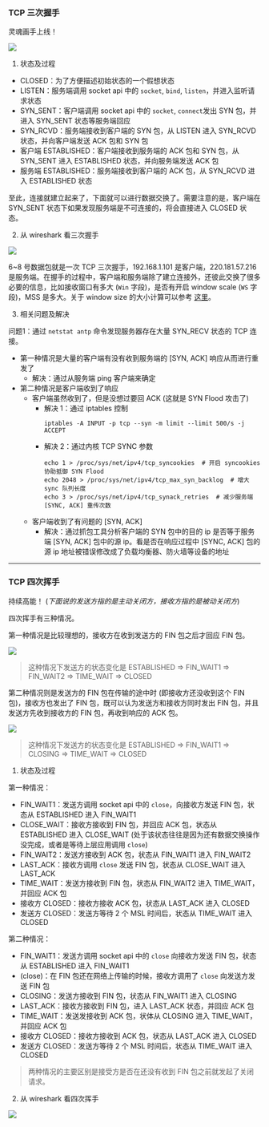 ### TCP 三次握手

灵魂画手上线！

![](https://raw.githubusercontent.com/hsxhr-10/picture/master/三次握手.jpeg)

1. 状态及过程

- CLOSED：为了方便描述初始状态的一个假想状态
- LISTEN：服务端调用 socket api 中的 `socket`, `bind`, `listen`，并进入监听请求状态
- SYN_SENT：客户端调用 socket api 中的 `socket`, `connect`发出 SYN 包，并进入 SYN_SENT 状态等服务端回应
- SYN_RCVD：服务端接收到客户端的 SYN 包，从 LISTEN 进入 SYN_RCVD 状态，并向客户端发送 ACK 包和 SYN 包
- 客户端 ESTABLISHED：客户端接收到服务端的 ACK 包和 SYN 包，从 SYN_SENT 进入 ESTABLISHED 状态，并向服务端发送 ACK 包
- 服务端 ESTABLISHED：服务端接收到客户端的 ACK 包，从 SYN_RCVD 进入 ESTABLISHED 状态

至此，连接就建立起来了，下面就可以进行数据交换了。需要注意的是，客户端在 SYN_SENT 状态下如果发现服务端是不可连接的，将会直接进入 CLOSED 状态。

2. 从 wireshark 看三次握手

![](https://raw.githubusercontent.com/hsxhr-10/picture/master/从wireshark看三次握手.png)

6~8 号数据包就是一次 TCP 三次握手，192.168.1.101 是客户端，220.181.57.216 是服务端。在握手的过程中，客户端和服务端除了建立连接外，还彼此交换了很多必要的信息，比如接收窗口有多大 (`Win` 字段)，是否有开启 window scale (`WS` 字段)，MSS 是多大。关于 window size 的大小计算可以参考 [这里](https://github.com/hsxhr-10/blog/blob/master/Linux/【网络%20IO】--%20白话%20TCP%20窗口与重传.md#接收窗口)。

3. 相关问题及解决

问题1：通过 `netstat antp` 命令发现服务器存在大量 SYN_RECV 状态的 TCP 连接。

- 第一种情况是大量的客户端有没有收到服务端的 [SYN, ACK] 响应从而进行重发了
  - 解决：通过从服务端 ping 客户端来确定
- 第二种情况是客户端收到了响应
  - 客户端虽然收到了，但是没想过要回 ACK (这就是 SYN Flood 攻击了)
    - 解决 1：通过 iptables 控制
      ```
      iptables -A INPUT -p tcp --syn -m limit --limit 500/s -j ACCEPT
      ```
    - 解决 2：通过内核 TCP SYNC 参数
      ```
      echo 1 > /proc/sys/net/ipv4/tcp_syncookies  # 开启 syncookies 协助抵御 SYN Flood
      echo 2048 > /proc/sys/net/ipv4/tcp_max_syn_backlog  # 增大 sync 队列长度
      echo 3 > /proc/sys/net/ipv4/tcp_synack_retries  # 减少服务端 [SYNC, ACK] 重传次数
      ```
  - 客户端收到了有问题的 [SYN, ACK]
    - 解决：通过抓包工具分析客户端的 SYN 包中的目的 ip 是否等于服务端 [SYN, ACK] 包中的源 ip。看是否在响应过程中 [SYNC, ACK] 包的源 ip 地址被错误修改成了负载均衡器、防火墙等设备的地址

---

### TCP 四次挥手

持续高能！ (*下面说的发送方指的是主动关闭方，接收方指的是被动关闭方*)

四次挥手有三种情况。

第一种情况是比较理想的，接收方在收到发送方的 FIN 包之后才回应 FIN 包。

![](https://raw.githubusercontent.com/hsxhr-10/picture/master/四次挥手1.png)

> 这种情况下发送方的状态变化是 ESTABLISHED => FIN_WAIT1 => FIN_WAIT2 => TIME_WAIT => CLOSED

第二种情况则是发送方的 FIN 包在传输的途中时 (即接收方还没收到这个 FIN 包)，接收方也发出了 FIN 包，既可以认为发送方和接收方同时发出 FIN 包，并且发送方先收到接收方的 FIN 包，再收到响应的 ACK 包。

![](https://raw.githubusercontent.com/hsxhr-10/picture/master/四次挥手2.png)

> 这种情况下发送方的状态变化是 ESTABLISHED => FIN_WAIT1 => CLOSING => TIME_WAIT => CLOSED

1. 状态及过程

第一种情况：

- FIN_WAIT1：发送方调用 socket api 中的 `close`，向接收方发送 FIN 包，状态从 ESTABLISHED 进入 FIN_WAIT1
- CLOSE_WAIT：接收方接收到 FIN 包，并回应 ACK 包，状态从 ESTABLISHED 进入 CLOSE_WAIT (处于该状态往往是因为还有数据交换操作没完成，或者是等待上层应用调用 `close`)
- FIN_WAIT2：发送方接收到 ACK 包，状态从 FIN_WAIT1 进入 FIN_WAIT2
- LAST_ACK：接收方调用 `close` 发送 FIN 包，状态从 CLOSE_WAIT 进入 LAST_ACK
- TIME_WAIT：发送方接收到 FIN 包，状态从 FIN_WAIT2 进入 TIME_WAIT，并回应 ACK 包
- 接收方 CLOSED：接收方接收 ACK 包，状态从 LAST_ACK 进入 CLOSED
- 发送方 CLOSED：发送方等待 2 个 MSL 时间后，状态从 TIME_WAIT 进入 CLOSED

第二种情况：

- FIN_WAIT1：发送方调用 socket api 中的 `close` 向接收方发送 FIN 包，状态从 ESTABLISHED 进入 FIN_WAIT1
- (close)：在 FIN 包还在网络上传输的时候，接收方调用了 `close` 向发送方发送 FIN 包
- CLOSING：发送方接收到 FIN 包，状态从 FIN_WAIT1 进入 CLOSING
- LAST_ACK：接收方接收到 FIN 包，进入 LAST_ACK 状态，并回应 ACK 包
- TIME_WAIT：发送发接收到 ACK 包，状体从 CLOSING 进入 TIME_WAIT，并回应 ACK 包
- 接收方 CLOSED：接收方接收到 ACK 包，状态从 LAST_ACK 进入 CLOSED
- 发送方 CLOSED：发送方等待 2 个 MSL 时间后，状态从 TIME_WAIT 进入 CLOSED

> 两种情况的主要区别是接受方是否在还没有收到 FIN 包之前就发起了关闭请求。

2. 从 wireshark 看四次挥手

![](https://raw.githubusercontent.com/hsxhr-10/picture/master/从wireshark看四次挥手.png)





